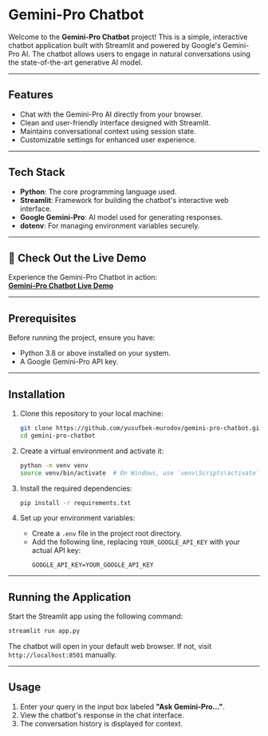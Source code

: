 # Gemini-Pro Chatbot

Welcome to the **Gemini-Pro Chatbot** project! This is a simple, interactive chatbot application built with Streamlit and powered by Google's Gemini-Pro AI. The chatbot allows users to engage in natural conversations using the state-of-the-art generative AI model.

---

## Features

- Chat with the Gemini-Pro AI directly from your browser.
- Clean and user-friendly interface designed with Streamlit.
- Maintains conversational context using session state.
- Customizable settings for enhanced user experience.

---

## Tech Stack

- **Python**: The core programming language used.
- **Streamlit**: Framework for building the chatbot's interactive web interface.
- **Google Gemini-Pro**: AI model used for generating responses.
- **dotenv**: For managing environment variables securely.

---

## 🌟 Check Out the Live Demo  

Experience the Gemini-Pro Chatbot in action:  
[**Gemini-Pro Chatbot Live Demo**](https://gemini-assistant-ai.streamlit.app/)

---

## Prerequisites

Before running the project, ensure you have:

- Python 3.8 or above installed on your system.
- A Google Gemini-Pro API key.

---

## Installation

1. Clone this repository to your local machine:

   ```bash
   git clone https://github.com/yusufbek-murodov/gemini-pro-chatbot.git
   cd gemini-pro-chatbot
   ```

2. Create a virtual environment and activate it:

   ```bash
   python -m venv venv
   source venv/bin/activate  # On Windows, use `venv\Scripts\activate`
   ```

3. Install the required dependencies:

   ```bash
   pip install -r requirements.txt
   ```

4. Set up your environment variables:

   - Create a `.env` file in the project root directory.
   - Add the following line, replacing `YOUR_GOOGLE_API_KEY` with your actual API key:
     ```env
     GOOGLE_API_KEY=YOUR_GOOGLE_API_KEY
     ```

---

## Running the Application

Start the Streamlit app using the following command:

```bash
streamlit run app.py
```

The chatbot will open in your default web browser. If not, visit `http://localhost:8501` manually.

---

## Usage

1. Enter your query in the input box labeled **"Ask Gemini-Pro..."**.
2. View the chatbot's response in the chat interface.
3. The conversation history is displayed for context.


